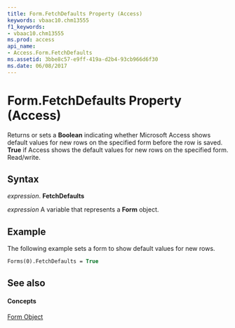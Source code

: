 ```yaml
---
title: Form.FetchDefaults Property (Access)
keywords: vbaac10.chm13555
f1_keywords:
- vbaac10.chm13555
ms.prod: access
api_name:
- Access.Form.FetchDefaults
ms.assetid: 3bbe8c57-e9ff-419a-d2b4-93cb966d6f30
ms.date: 06/08/2017
---
```



# Form.FetchDefaults Property (Access)

Returns or sets a  **Boolean** indicating whether Microsoft Access shows default values for new rows on the specified form before the row is saved. **True** if Access shows the default values for new rows on the specified form. Read/write.


## Syntax

 _expression_. **FetchDefaults**

 _expression_ A variable that represents a **Form** object.


## Example

The following example sets a form to show default values for new rows.


```vb
Forms(0).FetchDefaults = True
```


## See also


#### Concepts


[Form Object](form-object-access.md)

